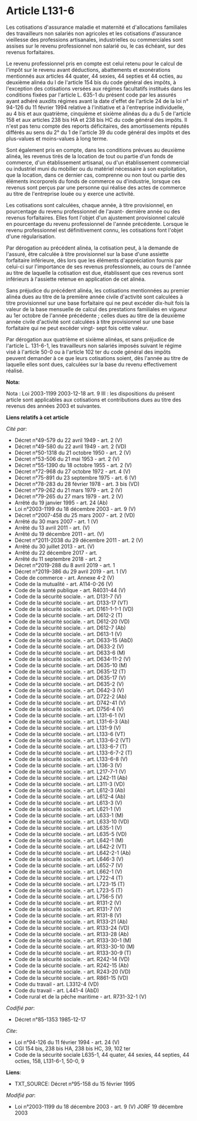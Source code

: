 # Article L131-6

Les cotisations d'assurance maladie et maternité et d'allocations familiales des travailleurs non salariés non agricoles et
les cotisations d'assurance vieillesse des professions artisanales, industrielles ou commerciales sont assises sur le revenu
professionnel non salarié ou, le cas échéant, sur des revenus forfaitaires.

Le revenu professionnel pris en compte est celui retenu pour le calcul de l'impôt sur le revenu avant déductions, abattements
et exonérations mentionnés aux articles 44 quater, 44 sexies, 44 septies et 44 octies, au deuxième alinéa du I de l'article
154 bis du code général des impôts, à l'exception des cotisations versées aux régimes facultatifs institués dans les
conditions fixées par l'article L. 635-1 du présent code par les assurés ayant adhéré auxdits régimes avant la date d'effet
de l'article 24 de la loi n° 94-126 du 11 février 1994 relative à l'initiative et à l'entreprise individuelle, au 4 bis et
aux quatrième, cinquième et sixième alinéas du a du 5 de l'article 158 et aux articles 238 bis HA et 238 bis HC du code
général des impôts. Il n'est pas tenu compte des reports déficitaires, des amortissements réputés différés au sens du 2° du 1
de l'article 39 du code général des impôts et des plus-values et moins-values à long terme.

Sont également pris en compte, dans les conditions prévues au deuxième alinéa, les revenus tirés de la location de tout ou
partie d'un fonds de commerce, d'un établissement artisanal, ou d'un établissement commercial ou industriel muni du mobilier
ou du matériel nécessaire à son exploitation, que la location, dans ce dernier cas, comprenne ou non tout ou partie des
éléments incorporels du fonds de commerce ou d'industrie, lorsque ces revenus sont perçus par une personne qui réalise des
actes de commerce au titre de l'entreprise louée ou y exerce une activité.

Les cotisations sont calculées, chaque année, à titre provisionnel, en pourcentage du revenu professionnel de l'avant-
dernière année ou des revenus forfaitaires. Elles font l'objet d'un ajustement provisionnel calculé en pourcentage du revenu
professionnel de l'année précédente. Lorsque le revenu professionnel est définitivement connu, les cotisations font l'objet
d'une régularisation.

Par dérogation au précédent alinéa, la cotisation peut, à la demande de l'assuré, être calculée à titre provisionnel sur la
base d'une assiette forfaitaire inférieure, dès lors que les éléments d'appréciation fournis par celui-ci sur l'importance de
ses revenus professionnels, au cours de l'année au titre de laquelle la cotisation est due, établissent que ces revenus sont
inférieurs à l'assiette retenue en application de cet alinéa.

Sans préjudice du précédent alinéa, les cotisations mentionnées au premier alinéa dues au titre de la première année civile
d'activité sont calculées à titre provisionnel sur une base forfaitaire qui ne peut excéder dix-huit fois la valeur de la
base mensuelle de calcul des prestations familiales en vigueur au 1er octobre de l'année précédente ; celles dues au titre de
la deuxième année civile d'activité sont calculées à titre provisionnel sur une base forfaitaire qui ne peut excéder vingt-
sept fois cette valeur.

Par dérogation aux quatrième et sixième alinéas, et sans préjudice de l'article L. 131-6-1, les travailleurs non salariés
imposés suivant le régime visé à l'article 50-0 ou à l'article 102 ter du code général des impôts peuvent demander à ce que
leurs cotisations soient, dès l'année au titre de laquelle elles sont dues, calculées sur la base du revenu effectivement
réalisé.

**Nota:**

Nota : Loi 2003-1199 2003-12-18 art. 9 III : les dispositions du présent article sont applicables aux cotisations et
contributions dues au titre des revenus des années 2003 et suivantes.

**Liens relatifs à cet article**

_Cité par_:

  - Décret n°49-579 du 22 avril 1949 - art. 2 (V)
  - Décret n°49-580 du 22 avril 1949 - art. 2 (VD)
  - Décret n°50-1318 du 21 octobre 1950 - art. 2 (V)
  - Décret n°53-506 du 21 mai 1953 - art. 2 (V)
  - Décret n°55-1390 du 18 octobre 1955 - art. 2 (V)
  - Décret n°72-968 du 27 octobre 1972 - art. 4 (V)
  - Décret n°75-891 du 23 septembre 1975 - art. 6 (V)
  - Décret n°78-283 du 28 février 1978 - art. 3 bis (VD)
  - Décret n°79-262 du 21 mars 1979 - art. 2 (V)
  - Décret n°79-265 du 27 mars 1979 - art. 2 (V)
  - Arrêté du 19 janvier 1995 - art. 24 (Ab)
  - Loi n°2003-1199 du 18 décembre 2003 - art. 9 (V)
  - Décret n°2007-458 du 25 mars 2007 - art. 2 (VD)
  - Arrêté du 30 mars 2007 - art. 1 (V)
  - Arrêté du 13 avril 2011 - art. (V)
  - Arrêté du 19 décembre 2011 - art. (V)
  - Décret n°2011-2038 du 29 décembre 2011 - art. 2 (V)
  - Arrêté du 30 juillet 2013 - art. (V)
  - Arrêté du 22 décembre 2017 - art.
  - Arrêté du 11 septembre 2018 - art. 2
  - Décret n°2019-288 du 8 avril 2019 - art. 1
  - Décret n°2019-386 du 29 avril 2019 - art. 1 (V)
  - Code de commerce - art. Annexe 4-2 (V)
  - Code de la mutualité - art. A114-0-26 (V)
  - Code de la santé publique - art. R4031-44 (V)
  - Code de la sécurité sociale. - art. D131-7 (V)
  - Code de la sécurité sociale. - art. D133-17 (VT)
  - Code de la sécurité sociale. - art. D161-1-1-1 (VD)
  - Code de la sécurité sociale. - art. D612-2 (T)
  - Code de la sécurité sociale. - art. D612-20 (VD)
  - Code de la sécurité sociale. - art. D612-7 (Ab)
  - Code de la sécurité sociale. - art. D613-1 (V)
  - Code de la sécurité sociale. - art. D633-15 (AbD)
  - Code de la sécurité sociale. - art. D633-2 (V)
  - Code de la sécurité sociale. - art. D633-6 (M)
  - Code de la sécurité sociale. - art. D634-11-2 (V)
  - Code de la sécurité sociale. - art. D635-10 (M)
  - Code de la sécurité sociale. - art. D635-12 (T)
  - Code de la sécurité sociale. - art. D635-17 (V)
  - Code de la sécurité sociale. - art. D635-2 (V)
  - Code de la sécurité sociale. - art. D642-3 (V)
  - Code de la sécurité sociale. - art. D722-2 (Ab)
  - Code de la sécurité sociale. - art. D742-41 (V)
  - Code de la sécurité sociale. - art. D756-4 (V)
  - Code de la sécurité sociale. - art. L131-6-1 (V)
  - Code de la sécurité sociale. - art. L131-6-3 (Ab)
  - Code de la sécurité sociale. - art. L131-9 (V)
  - Code de la sécurité sociale. - art. L133-6 (VT)
  - Code de la sécurité sociale. - art. L133-6-2 (VT)
  - Code de la sécurité sociale. - art. L133-6-7 (T)
  - Code de la sécurité sociale. - art. L133-6-7-2 (T)
  - Code de la sécurité sociale. - art. L133-6-8 (V)
  - Code de la sécurité sociale. - art. L136-3 (V)
  - Code de la sécurité sociale. - art. L217-7-1 (V)
  - Code de la sécurité sociale. - art. L242-11 (Ab)
  - Code de la sécurité sociale. - art. L311-3 (VD)
  - Code de la sécurité sociale. - art. L612-3 (Ab)
  - Code de la sécurité sociale. - art. L612-4 (Ab)
  - Code de la sécurité sociale. - art. L613-3 (V)
  - Code de la sécurité sociale. - art. L621-1 (V)
  - Code de la sécurité sociale. - art. L633-1 (M)
  - Code de la sécurité sociale. - art. L633-10 (VD)
  - Code de la sécurité sociale. - art. L635-1 (V)
  - Code de la sécurité sociale. - art. L635-5 (VD)
  - Code de la sécurité sociale. - art. L642-1 (M)
  - Code de la sécurité sociale. - art. L642-2 (VT)
  - Code de la sécurité sociale. - art. L642-2-1 (Ab)
  - Code de la sécurité sociale. - art. L646-3 (V)
  - Code de la sécurité sociale. - art. L652-7 (V)
  - Code de la sécurité sociale. - art. L662-1 (V)
  - Code de la sécurité sociale. - art. L722-4 (T)
  - Code de la sécurité sociale. - art. L723-15 (T)
  - Code de la sécurité sociale. - art. L723-5 (T)
  - Code de la sécurité sociale. - art. L756-5 (V)
  - Code de la sécurité sociale. - art. R131-2 (V)
  - Code de la sécurité sociale. - art. R131-7 (V)
  - Code de la sécurité sociale. - art. R131-8 (V)
  - Code de la sécurité sociale. - art. R133-21 (Ab)
  - Code de la sécurité sociale. - art. R133-24 (VD)
  - Code de la sécurité sociale. - art. R133-28 (Ab)
  - Code de la sécurité sociale. - art. R133-30-1 (M)
  - Code de la sécurité sociale. - art. R133-30-10 (M)
  - Code de la sécurité sociale. - art. R133-30-9 (T)
  - Code de la sécurité sociale. - art. R242-14 (VD)
  - Code de la sécurité sociale. - art. R242-15 (Ab)
  - Code de la sécurité sociale. - art. R243-20 (VD)
  - Code de la sécurité sociale. - art. R861-15 (VD)
  - Code du travail - art. L3312-4 (VD)
  - Code du travail - art. L441-4 (AbD)
  - Code rural et de la pêche maritime - art. R731-32-1 (V)

_Codifié par_:

  - Décret n°85-1353 1985-12-17

_Cite_:

  - Loi n°94-126 du 11 février 1994 - art. 24 (V)
  - CGI 154 bis, 238 bis HA, 238 bis HC, 39, 102 ter
  - Code de la sécurité sociale L635-1, 44 quater, 44 sexies, 44 septies, 44 octies, 158, L131-6-1, 50-0, 9

**Liens**:

  - TXT_SOURCE: Décret n°95-158 du 15 février 1995

_Modifié par_:

  - Loi n°2003-1199 du 18 décembre 2003 - art. 9 (V) JORF 19 décembre 2003

